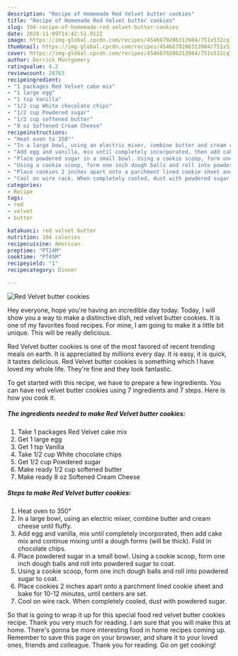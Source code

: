```yaml
---
description: "Recipe of Homemade Red Velvet butter cookies"
title: "Recipe of Homemade Red Velvet butter cookies"
slug: 394-recipe-of-homemade-red-velvet-butter-cookies
date: 2020-11-09T14:42:51.912Z
image: https://img-global.cpcdn.com/recipes/4546679206313984/751x532cq70/red-velvet-butter-cookies-recipe-main-photo.jpg
thumbnail: https://img-global.cpcdn.com/recipes/4546679206313984/751x532cq70/red-velvet-butter-cookies-recipe-main-photo.jpg
cover: https://img-global.cpcdn.com/recipes/4546679206313984/751x532cq70/red-velvet-butter-cookies-recipe-main-photo.jpg
author: Derrick Montgomery
ratingvalue: 4.2
reviewcount: 28763
recipeingredient:
- "1 packages Red Velvet cake mix"
- "1 large egg"
- "1 tsp Vanilla"
- "1/2 cup White chocolate chips"
- "1/2 cup Powdered sugar"
- "1/2 cup softened butter"
- "8 oz Softened Cream Cheese"
recipeinstructions:
- "Heat oven to 350°"
- "In a large bowl, using an electric mixer, combine butter and cream cheese until fluffy."
- "Add egg and vanilla, mix until completely incorporated, then add cake mix and continue mixing until a dough forms (will be thick). Fold in chocolate chips."
- "Place powdered sugar in a small bowl. Using a cookie scoop, form one inch dough balls and roll into powdered sugar to coat."
- "Using a cookie scoop, form one inch dough balls and roll into powdered sugar to coat."
- "Place cookies 2 inches apart onto a parchment lined cookie sheet and bake for 10-12 minutes, until centers are set."
- "Cool on wire rack. When completely cooled, dust with powdered sugar."
categories:
- Recipe
tags:
- red
- velvet
- butter

katakunci: red velvet butter 
nutrition: 104 calories
recipecuisine: American
preptime: "PT24M"
cooktime: "PT45M"
recipeyield: "1"
recipecategory: Dinner

---
```



![Red Velvet butter cookies](https://img-global.cpcdn.com/recipes/4546679206313984/751x532cq70/red-velvet-butter-cookies-recipe-main-photo.jpg)

Hey everyone, hope you're having an incredible day today. Today, I will show you a way to make a distinctive dish, red velvet butter cookies. It is one of my favorites food recipes. For mine, I am going to make it a little bit unique. This will be really delicious.

Red Velvet butter cookies is one of the most favored of recent trending meals on earth. It is appreciated by millions every day. It is easy, it is quick, it tastes delicious. Red Velvet butter cookies is something which I have loved my whole life. They're fine and they look fantastic.




To get started with this recipe, we have to prepare a few ingredients. You can have red velvet butter cookies using 7 ingredients and 7 steps. Here is how you cook it.

<!--inarticleads1-->

##### The ingredients needed to make Red Velvet butter cookies:

1. Take 1 packages Red Velvet cake mix
1. Get 1 large egg
1. Get 1 tsp Vanilla
1. Take 1/2 cup White chocolate chips
1. Get 1/2 cup Powdered sugar
1. Make ready 1/2 cup softened butter
1. Make ready 8 oz Softened Cream Cheese




<!--inarticleads2-->

##### Steps to make Red Velvet butter cookies:

1. Heat oven to 350°
1. In a large bowl, using an electric mixer, combine butter and cream cheese until fluffy.
1. Add egg and vanilla, mix until completely incorporated, then add cake mix and continue mixing until a dough forms (will be thick). Fold in chocolate chips.
1. Place powdered sugar in a small bowl. Using a cookie scoop, form one inch dough balls and roll into powdered sugar to coat.
1. Using a cookie scoop, form one inch dough balls and roll into powdered sugar to coat.
1. Place cookies 2 inches apart onto a parchment lined cookie sheet and bake for 10-12 minutes, until centers are set.
1. Cool on wire rack. When completely cooled, dust with powdered sugar.




So that is going to wrap it up for this special food red velvet butter cookies recipe. Thank you very much for reading. I am sure that you will make this at home. There's gonna be more interesting food in home recipes coming up. Remember to save this page on your browser, and share it to your loved ones, friends and colleague. Thank you for reading. Go on get cooking!
